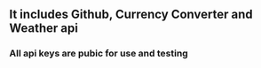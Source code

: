 ## It includes Github, Currency Converter and Weather api

### All api keys are pubic for use and testing
